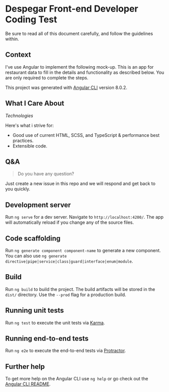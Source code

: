 # Despegar Front-end Developer Coding Test

Be sure to read all of this document carefully, and follow the guidelines within.

## Context

I've use Angular to implement the following mock-up. This is an app for restaurant data to fill in the details and functionality as described below. You are only required to complete the steps.

This project was generated with [Angular CLI](https://github.com/angular/angular-cli) version 8.0.2.

## What I Care About

_Technologies_

Here's what i strive for:

- Good use of current HTML, SCSS, and TypeScript & performance best practices.
- Extensible code.

## Q&A


> Do you have any question?

Just create a new issue in this repo and we will respond and get back to you quickly.

## Development server

Run `ng serve` for a dev server. Navigate to `http://localhost:4200/`. The app will automatically reload if you change any of the source files.

## Code scaffolding

Run `ng generate component component-name` to generate a new component. You can also use `ng generate directive|pipe|service|class|guard|interface|enum|module`.

## Build

Run `ng build` to build the project. The build artifacts will be stored in the `dist/` directory. Use the `--prod` flag for a production build.

## Running unit tests

Run `ng test` to execute the unit tests via [Karma](https://karma-runner.github.io).

## Running end-to-end tests

Run `ng e2e` to execute the end-to-end tests via [Protractor](http://www.protractortest.org/).

## Further help

To get more help on the Angular CLI use `ng help` or go check out the [Angular CLI README](https://github.com/angular/angular-cli/blob/master/README.md).
